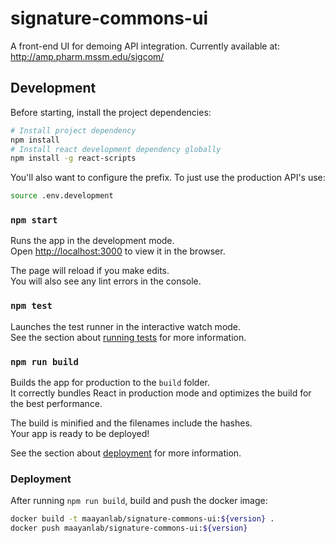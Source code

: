 # signature-commons-ui
A front-end UI for demoing API integration. Currently available at: http://amp.pharm.mssm.edu/sigcom/

## Development

Before starting, install the project dependencies:

```bash
# Install project dependency
npm install
# Install react development dependency globally
npm install -g react-scripts
```

You'll also want to configure the prefix. To just use the production API's use:
```bash
source .env.development
```

### `npm start`

Runs the app in the development mode.<br>
Open [http://localhost:3000](http://localhost:3000) to view it in the browser.

The page will reload if you make edits.<br>
You will also see any lint errors in the console.

### `npm test`

Launches the test runner in the interactive watch mode.<br>
See the section about [running tests](https://facebook.github.io/create-react-app/docs/running-tests) for more information.

### `npm run build`

Builds the app for production to the `build` folder.<br>
It correctly bundles React in production mode and optimizes the build for the best performance.

The build is minified and the filenames include the hashes.<br>
Your app is ready to be deployed!

See the section about [deployment](https://facebook.github.io/create-react-app/docs/deployment) for more information.

### Deployment
After running `npm run build`, build and push the docker image:
```bash
docker build -t maayanlab/signature-commons-ui:${version} .
docker push maayanlab/signature-commons-ui:${version}
```
